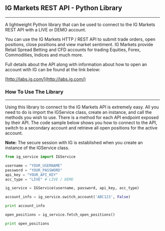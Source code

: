 ## IG Markets REST API - Python Library
--------------------------------------

A lightweight Python library that can be used to connect to the IG Markets REST API with a LIVE or DEMO account.

You can use the IG Markets HTTP / REST API to submit trade orders, open positions, close positions and view market sentiment. IG Markets provide Retail Spread Betting and CFD accounts for trading Equities, Forex, Commodities, Indices and much more.

Full details about the API along with information about how to open an account with IG can be found at the link below:

[http://labs.ig.com/](http://labs.ig.com/)

### How To Use The Library
--------------------------

Using this library to connect to the IG Markets API is extremely easy. All you need to do is import the IGService class, create an instance, and call the methods you wish to use. There is a method for each API endpoint exposed by their API. The code sample below shows you how to connect to the API, switch to a secondary account and retrieve all open positions for the active account.

**Note:** The secure session with IG is established when you create an instance of the IGService class.

```python
from ig_service import IGService

username = "YOUR_USERNAME"
password = "YOUR_PASSWORD"
api_key = "YOUR_API_KEY"
acc_type = "LIVE" # LIVE / DEMO

ig_service = IGService(username, password, api_key, acc_type)

account_info = ig_service.switch_account('ABC123', False)

print account_info

open_positions = ig_service.fetch_open_positions()

print open_positions
```

